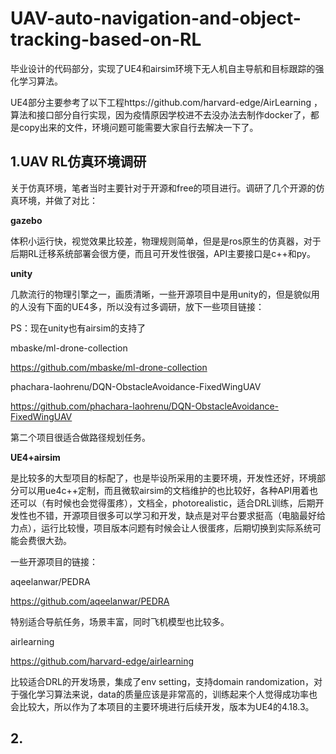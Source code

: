 # UAV-auto-navigation-and-object-tracking-based-on-RL
毕业设计的代码部分，实现了UE4和airsim环境下无人机自主导航和目标跟踪的强化学习算法。

UE4部分主要参考了以下工程https://github.com/harvard-edge/AirLearning ，算法和接口部分自行实现，因为疫情原因学校进不去没办法去制作docker了，都是copy出来的文件，环境问题可能需要大家自行去解决一下了。

## 1.UAV RL仿真环境调研
关于仿真环境，笔者当时主要针对于开源和free的项目进行。调研了几个开源的仿真环境，并做了对比：

**gazebo**

体积小运行快，视觉效果比较差，物理规则简单，但是是ros原生的仿真器，对于后期RL迁移系统部署会很方便，而且可开发性很强，API主要接口是c++和py。

**unity**

几款流行的物理引擎之一，画质清晰，一些开源项目中是用unity的，但是貌似用的人没有下面的UE4多，所以没有过多调研，放下一些项目链接：

PS：现在unity也有airsim的支持了

mbaske/ml-drone-collection

​https://github.com/mbaske/ml-drone-collection

phachara-laohrenu/DQN-ObstacleAvoidance-FixedWingUAV

https://github.com/phachara-laohrenu/DQN-ObstacleAvoidance-FixedWingUAV

第二个项目很适合做路径规划任务。

**UE4+airsim**

是比较多的大型项目的标配了，也是毕设所采用的主要环境，开发性还好，环境部分可以用ue4c++定制，而且微软airsim的文档维护的也比较好，各种API用着也还可以（有时候也会觉得蛋疼），文档全，photorealistic，适合DRL训练，后期开发性也不错，开源项目很多可以学习和开发，缺点是对平台要求挺高（电脑最好给力点），运行比较慢，项目版本问题有时候会让人很蛋疼，后期切换到实际系统可能会费很大劲。

一些开源项目的链接：

aqeelanwar/PEDRA

https://github.com/aqeelanwar/PEDRA

特别适合导航任务，场景丰富，同时飞机模型也比较多。

airlearning

https://github.com/harvard-edge/airlearning

比较适合DRL的开发场景，集成了env setting，支持domain randomization，对于强化学习算法来说，data的质量应该是非常高的，训练起来个人觉得成功率也会比较大，所以作为了本项目的主要环境进行后续开发，版本为UE4的4.18.3。

## 2.

